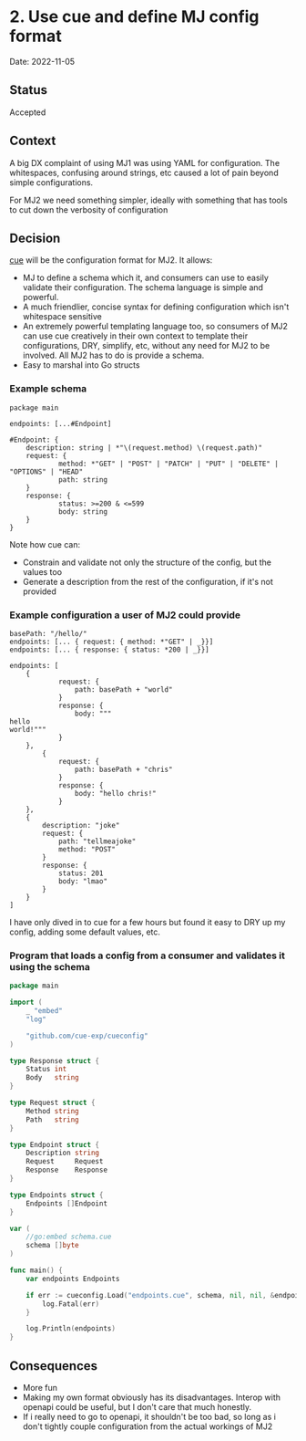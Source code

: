 # 2. Use cue and define MJ config format

Date: 2022-11-05

## Status

Accepted

## Context

A big DX complaint of using MJ1 was using YAML for configuration. The whitespaces, confusing around strings, etc caused a lot of pain beyond simple configurations. 

For MJ2 we need something simpler, ideally with something that has tools to cut down the verbosity of configuration

## Decision

[cue](https://cuelang.org) will be the configuration format for MJ2. It allows:

- MJ to define a schema which it, and consumers can use to easily validate their configuration. The schema language is simple and powerful.
- A much friendlier, concise syntax for defining configuration which isn't whitespace sensitive
- An extremely powerful templating language too, so consumers of MJ2 can use cue creatively in their own context to template their configurations, DRY, simplify, etc, without any need for MJ2 to be involved. All MJ2 has to do is provide a schema.
- Easy to marshal into Go structs

### Example schema

```cue
package main

endpoints: [...#Endpoint]

#Endpoint: {
	description: string | *"\(request.method) \(request.path)"
	request: {
			method: *"GET" | "POST" | "PATCH" | "PUT" | "DELETE" | "OPTIONS" | "HEAD"
			path: string
	}
	response: {
			status: >=200 & <=599
			body: string
	}
}
```

Note how cue can:
- Constrain and validate not only the structure of the config, but the values too
- Generate a description from the rest of the configuration, if it's not provided

### Example configuration a user of MJ2 could provide

```cue
basePath: "/hello/"
endpoints: [... { request: { method: *"GET" | _}}]
endpoints: [... { response: { status: *200 | _}}]

endpoints: [
	{
			request: {
				path: basePath + "world"
			}
			response: {
				body: """
hello
world!"""
			}
	},
		{
			request: {
				path: basePath + "chris"
			}
			response: {
				body: "hello chris!"
			}
	},
	{
		description: "joke"
		request: {
			path: "tellmeajoke"
			method: "POST"
		}
		response: {
			status: 201
			body: "lmao"
		}
	}
]
```

I have only dived in to cue for a few hours but found it easy to DRY up my config, adding some default values, etc.

### Program that loads a config from a consumer and validates it using the schema

```go
package main

import (
	_ "embed"
	"log"

	"github.com/cue-exp/cueconfig"
)

type Response struct {
	Status int
	Body   string
}

type Request struct {
	Method string
	Path   string
}

type Endpoint struct {
	Description string
	Request     Request
	Response    Response
}

type Endpoints struct {
	Endpoints []Endpoint
}

var (
	//go:embed schema.cue
	schema []byte
)

func main() {
	var endpoints Endpoints

	if err := cueconfig.Load("endpoints.cue", schema, nil, nil, &endpoints); err != nil {
		log.Fatal(err)
	}

	log.Println(endpoints)
}
```

## Consequences

- More fun
- Making my own format obviously has its disadvantages. Interop with openapi could be useful, but I don't care that much honestly.
- If i really need to go to openapi, it shouldn't be too bad, so long as i don't tightly couple configuration from the actual workings of MJ2
